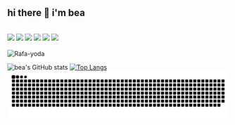   ## hi there 👋 i'm bea
<div style="display: inline_block"><br>
 <a href="https://www.youtube.com/channel/UCvW27DdO_4JfNmTZyXGTUTA" target="_blank"><img src="https://img.shields.io/badge/YouTube-FF0000?style=for-the-badge&logo=youtube&logoColor=white" target="_blank"></a>
  <a href="https://instagram.com/coutobeatryz" target="_blank"><img src="https://img.shields.io/badge/-Instagram-%23E4405F?style=for-the-badge&logo=instagram&logoColor=white" target="_blank"></a>
 	<a href="https://www.twitch.tv/coutobeatryz" target="_blank"><img src="https://img.shields.io/badge/Twitch-9146FF?style=for-the-badge&logo=twitch&logoColor=white" target="_blank"></a>
  <a href="https://www.twitter.com/coutobeatryz" target="_blank"><img src="https://img.shields.io/badge/Twitter-1DA1F2?style=for-the-badge&logo=twitter&logoColor=white"></a> 
  <a href = "mailto:coutobeatryz@gmail.com"><img src="https://img.shields.io/badge/-Gmail-%23333?style=for-the-badge&logo=gmail&logoColor=white" target="_blank"></a>
  <a href="https://www.linkedin.com/in/beatryzcouto" target="_blank"><img src="https://img.shields.io/badge/-LinkedIn-%230077B5?style=for-the-badge&logo=linkedin&logoColor=white" target="_blank"></a>
</div>

<div style="display: inline_block"><br>
<img align="center" alt="Rafa-yoda" src="https://64.media.tumblr.com/87825da06a620e00252e34085580baea/1872d2eea5c33826-76/s400x600/588d72e86faf3692124303fec76dc999207c1555.gifv">

  </div>

![bea's GitHub stats](https://github-readme-stats.vercel.app/api?username=coutobeatryz&show_icons=true&theme=radical)  [![Top Langs](https://github-readme-stats.vercel.app/api/top-langs/?username=coutobeatryz&layout=donut)](https://github.com/coutobeatryz/UFOP)
![Snake animation](https://raw.githubusercontent.com/Platane/snk/output/github-contribution-grid-snake.svg)
 
